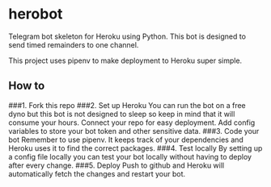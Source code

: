 # herobot
Telegram bot skeleton for Heroku using Python. This bot is designed to send timed
remainders to one channel.

This project uses pipenv to make deployment to Heroku super simple.


## How to
###1. Fork this repo
###2. Set up Heroku
  You can run the bot on a free dyno but this bot is not designed to sleep so keep in mind that it will consume your hours.
  Connect your repo for easy deployment.
  Add config variables to store your bot token and other sensitive data.
###3. Code your bot
  Remember to use pipenv. It keeps track of your dependencies and Heroku uses it to find the correct packages.
###4. Test locally
  By setting up a config file locally you can test your bot locally without having to deploy after every change.
###5. Deploy
  Push to github and Heroku will automatically fetch the changes and restart your bot.
